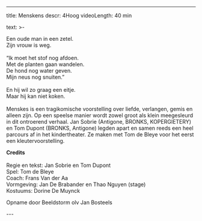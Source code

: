 
---
title: Menskens
descr: 4Hoog
videoLength: 40 min

text: >-
  <p>Een oude man in een zetel.<br>Zijn vrouw is weg.<br><br>“Ik moet het stof nog afdoen.<br>Met de planten gaan wandelen.<br>De hond nog water geven.<br>Mijn neus nog snuiten.”<br><br>En hij wil zo graag een eitje.<br>Maar hij kan niet koken.<br><br>Menskes is een tragikomische voorstelling over liefde, verlangen, gemis en alleen zijn. Op een speelse manier wordt zowel groot als klein meegesleurd in dit ontroerend verhaal. Jan Sobrie (Antigone, BRONKS, KOPERGIETERY) en Tom Dupont (BRONKS, Antigone) legden apart en samen reeds een heel parcours af in het kindertheater. Ze maken met Tom de Bleye voor het eerst een kleutervoorstelling.</p><p><strong>Credits</strong><br><br>Regie en tekst: Jan Sobrie en Tom Dupont<br>Spel: Tom de Bleye<br>Coach: Frans Van der Aa<br>Vormgeving: Jan De Brabander en Thao Nguyen (stage)<br>Kostuums: Dorine De Muynck</p><p>Opname door Beeldstorm olv Jan Bosteels</p>
---
